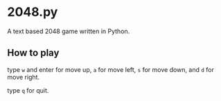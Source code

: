 2048.py
===

A text based 2048 game written in Python.

How to play
---

type `w` and enter for move up, `a` for move left, `s` for move down, and `d` for move right.

type `q` for quit.
